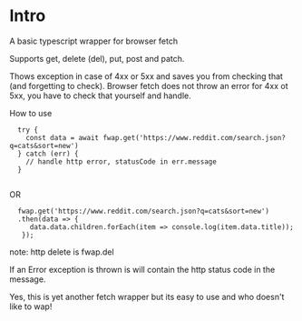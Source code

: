 # Intro
A basic typescript wrapper for browser fetch
 
Supports get, delete (del), put, post and patch.

Thows exception in case of 4xx or 5xx and saves you from checking that (and forgetting to check). Browser fetch does not throw an error for 4xx ot 5xx, you have to check that yourself and handle. 

How to use
```
  try {
    const data = await fwap.get('https://www.reddit.com/search.json?q=cats&sort=new')
  } catch (err) {
    // handle http error, statusCode in err.message
  }
  
```
OR

```
  fwap.get('https://www.reddit.com/search.json?q=cats&sort=new')
  .then(data => {
     data.data.children.forEach(item => console.log(item.data.title));
   });
```

note: http delete is fwap.del

If an Error exception is thrown is will contain the http status code in the message.

Yes, this is yet another fetch wrapper but its easy to use and who doesn't like to wap!
